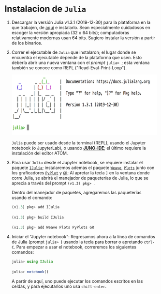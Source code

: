 # Instalacion de `Julia`

1. Descargar la versión Julia v1.3.1 (2019-12-30) para la plataforma en la que
trabajen, de [aquí](https://julialang.org/downloads/) e instalarlo. Sean
especialmente cuidadosos en escoger la versión apropiada (32 o 64 bits);
computadoras relativamente modernas usan 64 bits. Sugiero instalar la
versión a partir de los binarios.

2. Correr el ejecutable de `Julia` que instalaron; el lugar donde se encuentra
el ejecutable depende de la plataforma que usen. Esto debería abrir una nueva
ventana con el *prompt* `julia> `; esta ventana también se conoce como REPL
("Read-Eval-Print-Loop").

    <img src="../imagenes/julia_prompt.png" alt="alt text" width="700" height="200"/>

    `Julia` puede ser usado desde la terminal (REPL), usando el Jupyter notebook
    (o JupyterLab), o usando [**JUNO-IDE**](https://junolab.org/); el último
    requiere la instalación del editor ATOM.



3. Para usar `Julia` desde el Jupyter notebook, se requiere instalar el paquete [`IJulia`](https://github.com/JuliaLang/IJulia.jl); instalaremos además el
paquete [`Weave`](https://github.com/JunoLab/Weave.jl), [`Plots`](https://github.com/JuliaPlots/Plots.jl) junto con los
graficadores [`PyPlot`](https://github.com/JuliaPy/PyPlot.jl) y
[`GR`](https://github.com/jheinen/GR.jl): Al apretar la tecla `]` en la ventana
donde corre Julia, se abrirá el manejador de paqueterías de Julia, lo que se
aprecia a través del prompt `(v1.3) pkg> `.

    Dentro del manejador de paquetes, agregaremos las paqueterías usando el comando:
    ```julia
    (v1.3) pkg> add IJulia

    (v1.3) pkg> build IJulia

    (v1.3) pkg> add Weave Plots PyPlots GR
    ```


4. Iniciar el "Jupyter notebook": Regresamos ahora a la línea de comandos de
Julia (prompt `julia> `) usando la tecla para borrar o apretando `ctrl-C`. Para
empezar a usar el notebook, correremos los siguientes comandos:

    ```julia
    julia> using IJulia

    julia> notebook()
    ```

    A partir de aquí, uno puede ejecutar los comandos escritos en las celdas, y
    para ejecutarlos uno usa `shift-enter`.
